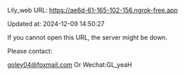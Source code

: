 Lily_web URL: https://ae6d-61-165-102-156.ngrok-free.app

Updated at: 2024-12-09 14:50:27

If you cannot open this URL, the server might be down.

Please contact: 

goley04@foxmail.com Or Wechat:GL_yeaH